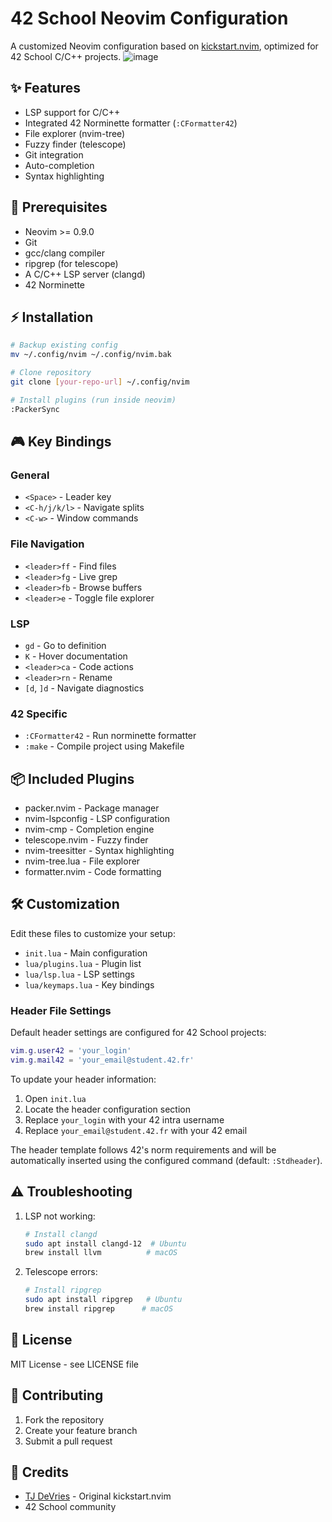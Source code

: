 # 42 School Neovim Configuration

A customized Neovim configuration based on [kickstart.nvim](https://github.com/tjdevries), optimized for 42 School C/C++ projects.
![image](https://github.com/user-attachments/assets/b5c696ae-7f07-4cb4-a177-074bba421caa)

## ✨ Features

- LSP support for C/C++
- Integrated 42 Norminette formatter (`:CFormatter42`)
- File explorer (nvim-tree)
- Fuzzy finder (telescope)
- Git integration
- Auto-completion
- Syntax highlighting

## 🚀 Prerequisites

- Neovim >= 0.9.0
- Git
- gcc/clang compiler
- ripgrep (for telescope)
- A C/C++ LSP server (clangd)
- 42 Norminette

## ⚡ Installation

```bash
# Backup existing config
mv ~/.config/nvim ~/.config/nvim.bak

# Clone repository
git clone [your-repo-url] ~/.config/nvim

# Install plugins (run inside neovim)
:PackerSync
```

## 🎮 Key Bindings

### General
- `<Space>` - Leader key
- `<C-h/j/k/l>` - Navigate splits
- `<C-w>` - Window commands

### File Navigation
- `<leader>ff` - Find files
- `<leader>fg` - Live grep
- `<leader>fb` - Browse buffers
- `<leader>e` - Toggle file explorer

### LSP
- `gd` - Go to definition
- `K` - Hover documentation
- `<leader>ca` - Code actions
- `<leader>rn` - Rename
- `[d`, `]d` - Navigate diagnostics

### 42 Specific
- `:CFormatter42` - Run norminette formatter
- `:make` - Compile project using Makefile

## 📦 Included Plugins

- packer.nvim - Package manager
- nvim-lspconfig - LSP configuration
- nvim-cmp - Completion engine
- telescope.nvim - Fuzzy finder
- nvim-treesitter - Syntax highlighting
- nvim-tree.lua - File explorer
- formatter.nvim - Code formatting

## 🛠️ Customization

Edit these files to customize your setup:
- `init.lua` - Main configuration
- `lua/plugins.lua` - Plugin list
- `lua/lsp.lua` - LSP settings
- `lua/keymaps.lua` - Key bindings

### Header File Settings

Default header settings are configured for 42 School projects:
```lua
vim.g.user42 = 'your_login'
vim.g.mail42 = 'your_email@student.42.fr'
```

To update your header information:
1. Open `init.lua`
2. Locate the header configuration section
3. Replace `your_login` with your 42 intra username
4. Replace `your_email@student.42.fr` with your 42 email

The header template follows 42's norm requirements and will be automatically inserted using the configured command (default: `:Stdheader`).

## ⚠️ Troubleshooting

1. LSP not working:
   ```bash
   # Install clangd
   sudo apt install clangd-12  # Ubuntu
   brew install llvm          # macOS
   ```

2. Telescope errors:
   ```bash
   # Install ripgrep
   sudo apt install ripgrep   # Ubuntu
   brew install ripgrep      # macOS
   ```

## 📝 License

MIT License - see LICENSE file

## 🤝 Contributing

1. Fork the repository
2. Create your feature branch
3. Submit a pull request

## 🙏 Credits

- [TJ DeVries](https://github.com/tjdevries) - Original kickstart.nvim
- 42 School community
